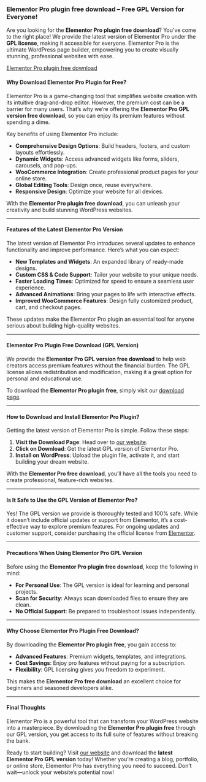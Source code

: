 ### Elementor Pro plugin free download – Free GPL Version for Everyone!

Are you looking for the **Elementor Pro plugin free download**? You've come to the right place! We provide the latest version of Elementor Pro under the **GPL license**, making it accessible for everyone. Elementor Pro is the ultimate WordPress page builder, empowering you to create visually stunning, professional websites with ease.

[Elementor Pro plugin free download](https://www.gpldose.com/elementor-pro-plugin-get-gpl-file-free/)

#### Why Download Elementor Pro Plugin for Free?

Elementor Pro is a game-changing tool that simplifies website creation with its intuitive drag-and-drop editor. However, the premium cost can be a barrier for many users. That’s why we’re offering the **Elementor Pro GPL version free download**, so you can enjoy its premium features without spending a dime. 

Key benefits of using Elementor Pro include:

- **Comprehensive Design Options**: Build headers, footers, and custom layouts effortlessly.
- **Dynamic Widgets**: Access advanced widgets like forms, sliders, carousels, and pop-ups.
- **WooCommerce Integration**: Create professional product pages for your online store.
- **Global Editing Tools**: Design once, reuse everywhere.
- **Responsive Design**: Optimize your website for all devices.

With the **Elementor Pro plugin free download**, you can unleash your creativity and build stunning WordPress websites.

---

#### Features of the Latest Elementor Pro Version

The latest version of Elementor Pro introduces several updates to enhance functionality and improve performance. Here’s what you can expect:

- **New Templates and Widgets**: An expanded library of ready-made designs.
- **Custom CSS & Code Support**: Tailor your website to your unique needs.
- **Faster Loading Times**: Optimized for speed to ensure a seamless user experience.
- **Advanced Animations**: Bring your pages to life with interactive effects.
- **Improved WooCommerce Features**: Design fully customized product, cart, and checkout pages.

These updates make the Elementor Pro plugin an essential tool for anyone serious about building high-quality websites.

---

#### Elementor Pro Plugin Free Download (GPL Version)

We provide the **Elementor Pro GPL version free download** to help web creators access premium features without the financial burden. The GPL license allows redistribution and modification, making it a great option for personal and educational use.

To download the **Elementor Pro plugin free**, simply visit our [download page](https://www.gpldose.com/elementor-pro-plugin-get-gpl-file-free/).

---

#### How to Download and Install Elementor Pro Plugin?

Getting the latest version of Elementor Pro is simple. Follow these steps:

1. **Visit the Download Page**: Head over to [our website](https://www.gpldose.com/elementor-pro-plugin-get-gpl-file-free/).
2. **Click on Download**: Get the latest GPL version of Elementor Pro.
3. **Install on WordPress**: Upload the plugin file, activate it, and start building your dream website.

With the **Elementor Pro free download**, you’ll have all the tools you need to create professional, feature-rich websites.

---

#### Is It Safe to Use the GPL Version of Elementor Pro?

Yes! The GPL version we provide is thoroughly tested and 100% safe. While it doesn’t include official updates or support from Elementor, it’s a cost-effective way to explore premium features. For ongoing updates and customer support, consider purchasing the official license from [Elementor](https://elementor.com).

---

#### Precautions When Using Elementor Pro GPL Version

Before using the **Elementor Pro plugin free download**, keep the following in mind:

- **For Personal Use**: The GPL version is ideal for learning and personal projects.
- **Scan for Security**: Always scan downloaded files to ensure they are clean.
- **No Official Support**: Be prepared to troubleshoot issues independently.

---

#### Why Choose Elementor Pro Plugin Free Download?

By downloading the **Elementor Pro plugin free**, you gain access to:

- **Advanced Features**: Premium widgets, templates, and integrations.
- **Cost Savings**: Enjoy pro features without paying for a subscription.
- **Flexibility**: GPL licensing gives you freedom to experiment.

This makes the **Elementor Pro free download** an excellent choice for beginners and seasoned developers alike.

---

#### Final Thoughts

Elementor Pro is a powerful tool that can transform your WordPress website into a masterpiece. By downloading the **Elementor Pro plugin free** through our GPL version, you get access to its full suite of features without breaking the bank. 

Ready to start building? Visit [our website](https://www.gpldose.com/elementor-pro-plugin-get-gpl-file-free/) and download the **latest Elementor Pro GPL version** today! Whether you’re creating a blog, portfolio, or online store, Elementor Pro has everything you need to succeed. Don’t wait—unlock your website’s potential now!
